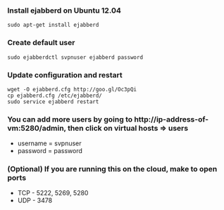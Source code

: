 ### Install ejabberd on Ubuntu 12.04

    sudo apt-get install ejabberd

### Create default user

    sudo ejabberdctl svpnuser ejabberd password

### Update configuration and restart

    wget -O ejabberd.cfg http://goo.gl/Oc3pQi
    cp ejabberd.cfg /etc/ejabberd/
    sudo service ejabberd restart

### You can add more users by going to http://ip-address-of-vm:5280/admin, then click on virtual hosts => users

* username = svpnuser
* password = password

### (Optional) If you are running this on the cloud, make to open ports

* TCP - 5222, 5269, 5280
* UDP - 3478